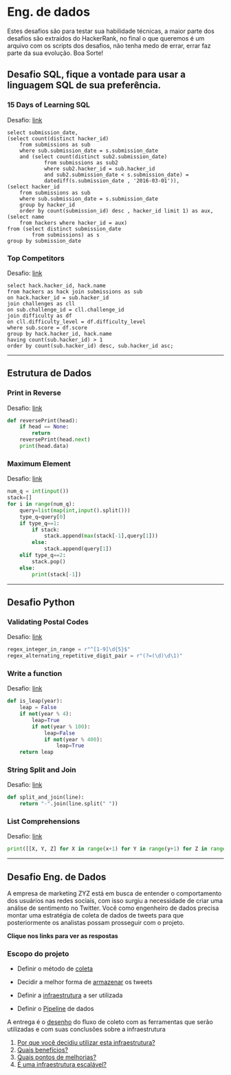 # Eng. de dados

Estes desafios são para testar sua habilidade técnicas, a maior parte dos desafios são extraídos do HackerRank, no final o que queremos é um arquivo com os scripts dos desafios, não tenha medo de errar, errar faz parte da sua evolução. Boa Sorte!

## Desafio SQL, fique a vontade para usar a linguagem SQL de sua preferência.

### 15 Days of Learning SQL
Desafio: [link](https://www.hackerrank.com/challenges/15-days-of-learning-sql/problem)

```mysql
select submission_date, 
(select count(distinct hacker_id)  
    from submissions as sub  
    where sub.submission_date = s.submission_date 
    and (select count(distinct sub2.submission_date) 
            from submissions as sub2 
            where sub2.hacker_id = sub.hacker_id 
            and sub2.submission_date < s.submission_date) = 
            datediff(s.submission_date , '2016-03-01')),
(select hacker_id  
    from submissions as sub 
    where sub.submission_date = s.submission_date 
    group by hacker_id 
    order by count(submission_id) desc , hacker_id limit 1) as aux,
(select name 
    from hackers where hacker_id = aux)
from (select distinct submission_date
        from submissions) as s
group by submission_date
```

### Top Competitors
Desafio: [link](https://www.hackerrank.com/challenges/full-score/problem)

```mysql
select hack.hacker_id, hack.name
from hackers as hack join submissions as sub
on hack.hacker_id = sub.hacker_id 
join challenges as cll 
on sub.challenge_id = cll.challenge_id
join difficulty as df 
on cll.difficulty_level = df.difficulty_level
where sub.score = df.score
group by hack.hacker_id, hack.name
having count(sub.hacker_id) > 1
order by count(sub.hacker_id) desc, sub.hacker_id asc;
```

------

##  Estrutura de Dados

### Print in Reverse
Desafio: [link](https://www.hackerrank.com/challenges/print-the-elements-of-a-linked-list-in-reverse/problem)

```python
def reversePrint(head):
	if head == None:
        return
    reversePrint(head.next)
    print(head.data)
```

### Maximum Element
Desafio: [link](https://www.hackerrank.com/challenges/maximum-element/problem)

```python
num_q = int(input())
stack=[]
for i in range(num_q):
    query=list(map(int,input().split()))
    type_q=query[0]
    if type_q==1:
        if stack:
            stack.append(max(stack[-1],query[1]))
        else:
            stack.append(query[1])
    elif type_q==2:
        stack.pop()
    else:
        print(stack[-1])
```

------

## Desafio Python

### Validating Postal Codes
Desafio: [link](https://www.hackerrank.com/challenges/validating-postalcode/problem)

```python
regex_integer_in_range = r"^[1-9]\d{5}$"
regex_alternating_repetitive_digit_pair = r"(?=(\d)\d\1)"
```

### Write a function
Desafio: [link](https://www.hackerrank.com/challenges/write-a-function/problem)

```python
def is_leap(year):
    leap = False
    if not(year % 4):
        leap=True
        if not(year % 100):
            leap=False
            if not(year % 400):
                leap=True
    return leap
```

### String Split and Join
Desafio: [link](https://www.hackerrank.com/challenges/python-string-split-and-join/problem)

```python
def split_and_join(line):
    return "-".join(line.split(" "))
```

### List Comprehensions
Desafio: [link](https://www.hackerrank.com/challenges/list-comprehensions/problem)

```python
print([[X, Y, Z] for X in range(x+1) for Y in range(y+1) for Z in range(z+1) if X + Y + Z != n])
```

------

## Desafio Eng. de Dados

A empresa de marketing ZYZ está em busca de entender o comportamento dos usuários nas redes sociais, com isso surgiu a necessidade de criar uma análise de sentimento no Twitter. Você como engenheiro de dados precisa montar uma estratégia de coleta de dados de tweets para que posteriormente os analistas possam prosseguir com o projeto.

**Clique nos links para ver as respostas**

### Escopo do projeto

- Definir o método de [coleta](coleta.md)

- Decidir a melhor forma de [armazenar](armazenar.md) os tweets

- Definir a [infraestrutura](infraestrutura.md) a ser utilizada

- Definir o [Pipeline](Pipeline.md) de dados

A entrega é o [desenho](PipelineDosDados.png) do fluxo de coleto com as ferramentas que serão utilizadas e com suas conclusões sobre a infraestrutura

  1. [Por que você decidiu utilizar esta infraestrutura?](questao1.md)
  2. [Quais benefícios?](questao2.md)
  3. [Quais pontos de melhorias?](questao3.md)
  4. [É uma infraestrutura escalável?](questao4.md)
